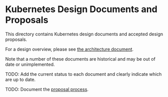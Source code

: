 # Kubernetes Design Documents and Proposals

This directory contains Kubernetes design documents and accepted design proposals. 

For a design overview, please see [the architecture document](architecture/architecture.md).

Note that a number of these documents are historical and may be out of date or unimplemented. 

TODO: Add the current status to each document and clearly indicate which are up to date.

TODO: Document the [proposal process](../devel/faster_reviews.md#1-dont-build-a-cathedral-in-one-pr).
